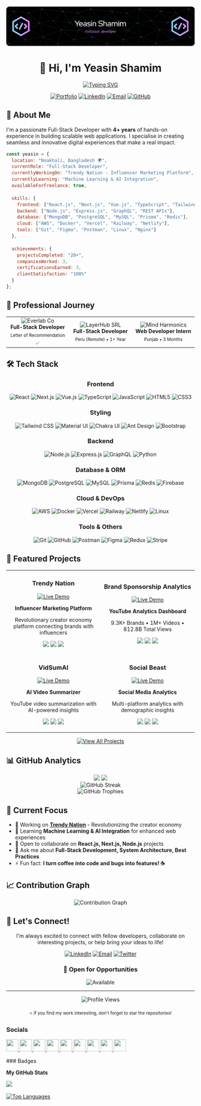 ![Header](./github-header-image.png)

<div align="center">
  
# 👋 Hi, I'm Yeasin Shamim

<p align="center">
  <a href="https://git.io/typing-svg">
    <img src="https://readme-typing-svg.herokuapp.com?font=Fira+Code&weight=600&size=28&pause=1000&color=6366F1&center=true&vCenter=true&width=600&lines=Full+Stack+Web+Developer;4%2B+Years+of+Experience;React.js+%7C+Next.js+%7C+Node.js;Building+Digital+Experiences" alt="Typing SVG" />
  </a>
</p>

<p align="center">
  <a href="https://yeasinshamim.dev"><img src="https://img.shields.io/badge/Portfolio-6366F1?style=for-the-badge&logo=google-chrome&logoColor=white" alt="Portfolio" /></a>
  <a href="https://linkedin.com/in/yeasin-shamim-dev"><img src="https://img.shields.io/badge/LinkedIn-0077B5?style=for-the-badge&logo=linkedin&logoColor=white" alt="LinkedIn" /></a>
  <a href="mailto:yeasin.shamim.dev@gmail.com"><img src="https://img.shields.io/badge/Email-D14836?style=for-the-badge&logo=gmail&logoColor=white" alt="Email" /></a>
  <a href="https://github.com/yeasinshamimdev"><img src="https://img.shields.io/badge/GitHub-100000?style=for-the-badge&logo=github&logoColor=white" alt="GitHub" /></a>
</p>

</div>

## 🚀 About Me

I'm a passionate Full-Stack Developer with **4+ years** of hands-on experience in building scalable web applications. I specialise in creating seamless and innovative digital experiences that make a real impact.

```javascript
const yeasin = {
  location: "Noakhali, Bangladesh 🌍",
  currentRole: "Full-Stack Developer",
  currentlyWorkingOn: "Trendy Nation - Influencer Marketing Platform",
  currentlyLearning: "Machine Learning & AI Integration",
  availableForFreelance: true,
  
  skills: {
    frontend: ["React.js", "Next.js", "Vue.js", "TypeScript", "Tailwind CSS"],
    backend: ["Node.js", "Express.js", "GraphQL", "REST APIs"],
    database: ["MongoDB", "PostgreSQL", "MySQL", "Prisma", "Redis"],
    cloud: ["AWS", "Docker", "Vercel", "Railway", "Netlify"],
    tools: ["Git", "Figma", "Postman", "Linux", "Nginx"]
  },
  
  achievements: {
    projectsCompleted: "20+",
    companiesWorked: 3,
    certificationsEarned: 3,
    clientSatisfaction: "100%"
  }
};
```

## 💼 Professional Journey

<table>
  <tr>
    <td align="center" width="33%">
      <img src="https://img.shields.io/badge/Everlab_Co-2024-6366F1?style=for-the-badge" alt="Everlab Co" /><br/>
      <b>Full-Stack Developer</b><br/>
      <sub>Letter of Recommendation ✅</sub>
    </td>
    <td align="center" width="33%">
      <img src="https://img.shields.io/badge/LayerHub_SRL-2023--2024-4F46E5?style=for-the-badge" alt="LayerHub SRL" /><br/>
      <b>Full-Stack Developer</b><br/>
      <sub>Peru (Remote) • 1+ Year</sub>
    </td>
    <td align="center" width="33%">
      <img src="https://img.shields.io/badge/Mind_Harmonics-2022-818CF8?style=for-the-badge" alt="Mind Harmonics" /><br/>
      <b>Web Developer Intern</b><br/>
      <sub>Punjab • 3 Months</sub>
    </td>
  </tr>
</table>

## 🛠️ Tech Stack

<div align="center">

### Frontend
![React](https://img.shields.io/badge/React-20232A?style=for-the-badge&logo=react&logoColor=61DAFB)
![Next.js](https://img.shields.io/badge/Next.js-000000?style=for-the-badge&logo=next.js&logoColor=white)
![Vue.js](https://img.shields.io/badge/Vue.js-35495E?style=for-the-badge&logo=vue.js&logoColor=4FC08D)
![TypeScript](https://img.shields.io/badge/TypeScript-007ACC?style=for-the-badge&logo=typescript&logoColor=white)
![JavaScript](https://img.shields.io/badge/JavaScript-F7DF1E?style=for-the-badge&logo=javascript&logoColor=black)
![HTML5](https://img.shields.io/badge/HTML5-E34F26?style=for-the-badge&logo=html5&logoColor=white)
![CSS3](https://img.shields.io/badge/CSS3-1572B6?style=for-the-badge&logo=css3&logoColor=white)

### Styling
![Tailwind CSS](https://img.shields.io/badge/Tailwind_CSS-38B2AC?style=for-the-badge&logo=tailwind-css&logoColor=white)
![Material UI](https://img.shields.io/badge/Material--UI-0081CB?style=for-the-badge&logo=material-ui&logoColor=white)
![Chakra UI](https://img.shields.io/badge/Chakra--UI-319795?style=for-the-badge&logo=chakra-ui&logoColor=white)
![Ant Design](https://img.shields.io/badge/-AntDesign-%230170FE?style=for-the-badge&logo=ant-design&logoColor=white)
![Bootstrap](https://img.shields.io/badge/Bootstrap-563D7C?style=for-the-badge&logo=bootstrap&logoColor=white)

### Backend
![Node.js](https://img.shields.io/badge/Node.js-43853D?style=for-the-badge&logo=node.js&logoColor=white)
![Express.js](https://img.shields.io/badge/Express.js-404D59?style=for-the-badge)
![GraphQL](https://img.shields.io/badge/-GraphQL-E10098?style=for-the-badge&logo=graphql&logoColor=white)
![Python](https://img.shields.io/badge/Python-14354C?style=for-the-badge&logo=python&logoColor=white)

### Database & ORM
![MongoDB](https://img.shields.io/badge/MongoDB-4EA94B?style=for-the-badge&logo=mongodb&logoColor=white)
![PostgreSQL](https://img.shields.io/badge/PostgreSQL-316192?style=for-the-badge&logo=postgresql&logoColor=white)
![MySQL](https://img.shields.io/badge/MySQL-00000F?style=for-the-badge&logo=mysql&logoColor=white)
![Prisma](https://img.shields.io/badge/Prisma-3982CE?style=for-the-badge&logo=Prisma&logoColor=white)
![Redis](https://img.shields.io/badge/redis-%23DD0031.svg?style=for-the-badge&logo=redis&logoColor=white)
![Firebase](https://img.shields.io/badge/Firebase-039BE5?style=for-the-badge&logo=Firebase&logoColor=white)

### Cloud & DevOps
![AWS](https://img.shields.io/badge/AWS-232F3E?style=for-the-badge&logo=amazon-aws&logoColor=white)
![Docker](https://img.shields.io/badge/Docker-2CA5E0?style=for-the-badge&logo=docker&logoColor=white)
![Vercel](https://img.shields.io/badge/Vercel-000000?style=for-the-badge&logo=vercel&logoColor=white)
![Railway](https://img.shields.io/badge/Railway-131415?style=for-the-badge&logo=railway&logoColor=white)
![Netlify](https://img.shields.io/badge/Netlify-00C7B7?style=for-the-badge&logo=netlify&logoColor=white)
![Linux](https://img.shields.io/badge/Linux-FCC624?style=for-the-badge&logo=linux&logoColor=black)

### Tools & Others
![Git](https://img.shields.io/badge/GIT-E44C30?style=for-the-badge&logo=git&logoColor=white)
![GitHub](https://img.shields.io/badge/GitHub-100000?style=for-the-badge&logo=github&logoColor=white)
![Postman](https://img.shields.io/badge/Postman-FF6C37?style=for-the-badge&logo=postman&logoColor=white)
![Figma](https://img.shields.io/badge/Figma-F24E1E?style=for-the-badge&logo=figma&logoColor=white)
![Redux](https://img.shields.io/badge/Redux-593D88?style=for-the-badge&logo=redux&logoColor=white)
![Stripe](https://img.shields.io/badge/Stripe-626CD9?style=for-the-badge&logo=Stripe&logoColor=white)

</div>

## 🌟 Featured Projects

<div align="center">
  <table>
    <tr>
      <td width="50%">
        <h3 align="center">Trendy Nation</h3>
        <div align="center">
          <a href="https://beast-nation.vercel.app" target="_blank">
            <img src="https://img.shields.io/badge/🔗_Live_Demo-6366F1?style=for-the-badge" alt="Live Demo" />
          </a>
          <p><strong>Influencer Marketing Platform</strong></p>
          <p>Revolutionary creator economy platform connecting brands with influencers</p>
          <p>
            <img src="https://img.shields.io/badge/Next.js-000000?style=flat&logo=next.js&logoColor=white" />
            <img src="https://img.shields.io/badge/React-61DAFB?style=flat&logo=react&logoColor=black" />
            <img src="https://img.shields.io/badge/Node.js-339933?style=flat&logo=node.js&logoColor=white" />
          </p>
        </div>
      </td>
      <td width="50%">
        <h3 align="center">Brand Sponsorship Analytics</h3>
        <div align="center">
          <a href="https://brand-sponsorship-dashboard-ai2s.vercel.app" target="_blank">
            <img src="https://img.shields.io/badge/🔗_Live_Demo-6366F1?style=for-the-badge" alt="Live Demo" />
          </a>
          <p><strong>YouTube Analytics Dashboard</strong></p>
          <p>9.3K+ Brands • 1M+ Videos • 812.8B Total Views</p>
          <p>
            <img src="https://img.shields.io/badge/React-61DAFB?style=flat&logo=react&logoColor=black" />
            <img src="https://img.shields.io/badge/TypeScript-007ACC?style=flat&logo=typescript&logoColor=white" />
            <img src="https://img.shields.io/badge/Recharts-FF6384?style=flat" />
          </p>
        </div>
      </td>
    </tr>
    <tr>
      <td width="50%">
        <h3 align="center">VidSumAI</h3>
        <div align="center">
          <a href="https://vidsum-ai-ten.vercel.app" target="_blank">
            <img src="https://img.shields.io/badge/🔗_Live_Demo-6366F1?style=for-the-badge" alt="Live Demo" />
          </a>
          <p><strong>AI Video Summarizer</strong></p>
          <p>YouTube video summarization with AI-powered insights</p>
          <p>
            <img src="https://img.shields.io/badge/Next.js-000000?style=flat&logo=next.js&logoColor=white" />
            <img src="https://img.shields.io/badge/AI_Integration-4285F4?style=flat" />
            <img src="https://img.shields.io/badge/YouTube_API-FF0000?style=flat&logo=youtube&logoColor=white" />
          </p>
        </div>
      </td>
      <td width="50%">
        <h3 align="center">Social Beast</h3>
        <div align="center">
          <a href="https://socialbeast.vercel.app" target="_blank">
            <img src="https://img.shields.io/badge/🔗_Live_Demo-6366F1?style=for-the-badge" alt="Live Demo" />
          </a>
          <p><strong>Social Media Analytics</strong></p>
          <p>Multi-platform analytics with demographic insights</p>
          <p>
            <img src="https://img.shields.io/badge/Next.js-000000?style=flat&logo=next.js&logoColor=white" />
            <img src="https://img.shields.io/badge/Charts.js-FF6384?style=flat&logo=chart.js&logoColor=white" />
            <img src="https://img.shields.io/badge/APIs-0052CC?style=flat" />
          </p>
        </div>
      </td>
    </tr>
  </table>
</div>

<p align="center">
  <a href="https://github.com/yeasinshamimdev?tab=repositories">
    <img src="https://img.shields.io/badge/View_All_Projects-6366F1?style=for-the-badge&logo=github&logoColor=white" alt="View All Projects" />
  </a>
</p>

## 📊 GitHub Analytics

<div align="center">
  <img height="180em" src="https://github-readme-stats.vercel.app/api?username=yeasinshamimdev&show_icons=true&theme=tokyonight&include_all_commits=true&count_private=true"/>
  <img height="180em" src="https://github-readme-stats.vercel.app/api/top-langs/?username=yeasinshamimdev&layout=compact&langs_count=8&theme=tokyonight"/>
</div>

<div align="center">
  <img src="https://github-readme-streak-stats.herokuapp.com/?user=yeasinshamimdev&theme=tokyonight" alt="GitHub Streak" />
</div>

<div align="center">
  <img src="https://github-profile-trophy.vercel.app/?username=yeasinshamimdev&theme=tokyonight&no-frame=true&row=1&column=7" alt="GitHub Trophies" />
</div>

## 🎯 Current Focus

- 🔭 Working on **[Trendy Nation](https://beast-nation.vercel.app)** - Revolutionizing the creator economy
- 🌱 Learning **Machine Learning & AI Integration** for enhanced web experiences
- 👯 Open to collaborate on **React.js, Next.js, Node.js** projects
- 💬 Ask me about **Full-Stack Development, System Architecture, Best Practices**
- ⚡ Fun fact: **I turn coffee into code and bugs into features! ☕**

## 📈 Contribution Graph

<div align="center">
  <img src="https://github-readme-activity-graph.vercel.app/graph?username=yeasinshamimdev&theme=tokyo-night&hide_border=true" alt="Contribution Graph" />
</div>

## 🤝 Let's Connect!

<div align="center">
  
I'm always excited to connect with fellow developers, collaborate on interesting projects, or help bring your ideas to life!

<p align="center">
  <a href="https://linkedin.com/in/yeasin-shamim-dev"><img src="https://img.shields.io/badge/LinkedIn-Connect-0077B5?style=for-the-badge&logo=linkedin" alt="LinkedIn" /></a>
  <a href="mailto:yeasin.shamim.dev@gmail.com"><img src="https://img.shields.io/badge/Email-Contact-D14836?style=for-the-badge&logo=gmail&logoColor=white" alt="Email" /></a>
  <a href="https://twitter.com/YS_YeasinShamim"><img src="https://img.shields.io/badge/Twitter-Follow-1DA1F2?style=for-the-badge&logo=twitter&logoColor=white" alt="Twitter" /></a>
</p>

### 💼 Open for Opportunities

<img src="https://img.shields.io/badge/Available_for_Freelance_Projects-22C55E?style=for-the-badge&logo=checkmarx&logoColor=white" alt="Available" />

</div>

---

<div align="center">
  <img src="https://komarev.com/ghpvc/?username=yeasinshamimdev&style=for-the-badge&color=6366F1" alt="Profile Views" />
  
  <p>
    <sub>⭐ If you find my work interesting, don't forget to star the repositories!</sub>
  </p>
</div>

### Socials

<p align="left"> <a href="https://www.codepen.io/Yeasin-Shamim-the-builder" target="_blank" rel="noreferrer"> <picture> <source media="(prefers-color-scheme: dark)" srcset="https://raw.githubusercontent.com/danielcranney/readme-generator/main/public/icons/socials/codepen-dark.svg" /> <source media="(prefers-color-scheme: light)" srcset="https://raw.githubusercontent.com/danielcranney/readme-generator/main/public/icons/socials/codepen.svg" /> <img src="https://raw.githubusercontent.com/danielcranney/readme-generator/main/public/icons/socials/codepen.svg" width="32" height="32" /> </picture> </a> <a href="https://codesandbox.io/u/yeasinshamim7" target="_blank" rel="noreferrer"> <picture> <source media="(prefers-color-scheme: dark)" srcset="https://raw.githubusercontent.com/danielcranney/readme-generator/main/public/icons/socials/codesandbox-dark.svg" /> <source media="(prefers-color-scheme: light)" srcset="https://raw.githubusercontent.com/danielcranney/readme-generator/main/public/icons/socials/codesandbox.svg" /> <img src="https://raw.githubusercontent.com/danielcranney/readme-generator/main/public/icons/socials/codesandbox.svg" width="32" height="32" /> </picture> </a> <a href="https://discord.com/users/shamim6262" target="_blank" rel="noreferrer"> <picture> <source media="(prefers-color-scheme: dark)" srcset="undefined" /> <source media="(prefers-color-scheme: light)" srcset="https://raw.githubusercontent.com/danielcranney/readme-generator/main/public/icons/socials/discord.svg" /> <img src="https://raw.githubusercontent.com/danielcranney/readme-generator/main/public/icons/socials/discord.svg" width="32" height="32" /> </picture> </a> <a href="https://www.facebook.com/iamY.Shamim" target="_blank" rel="noreferrer"> <picture> <source media="(prefers-color-scheme: dark)" srcset="https://raw.githubusercontent.com/danielcranney/readme-generator/main/public/icons/socials/facebook-dark.svg" /> <source media="(prefers-color-scheme: light)" srcset="https://raw.githubusercontent.com/danielcranney/readme-generator/main/public/icons/socials/facebook.svg" /> <img src="https://raw.githubusercontent.com/danielcranney/readme-generator/main/public/icons/socials/facebook.svg" width="32" height="32" /> </picture> </a> <a href="https://www.github.com/yeasinshamimdev" target="_blank" rel="noreferrer"> <picture> <source media="(prefers-color-scheme: dark)" srcset="https://raw.githubusercontent.com/danielcranney/readme-generator/main/public/icons/socials/github-dark.svg" /> <source media="(prefers-color-scheme: light)" srcset="https://raw.githubusercontent.com/danielcranney/readme-generator/main/public/icons/socials/github.svg" /> <img src="https://raw.githubusercontent.com/danielcranney/readme-generator/main/public/icons/socials/github.svg" width="32" height="32" /> </picture> </a> <a href="https://www.linkedin.com/in/yeasin-shamim-dev" target="_blank" rel="noreferrer"> <picture> <source media="(prefers-color-scheme: dark)" srcset="https://raw.githubusercontent.com/danielcranney/readme-generator/main/public/icons/socials/linkedin-dark.svg" /> <source media="(prefers-color-scheme: light)" srcset="https://raw.githubusercontent.com/danielcranney/readme-generator/main/public/icons/socials/linkedin.svg" /> <img src="https://raw.githubusercontent.com/danielcranney/readme-generator/main/public/icons/socials/linkedin.svg" width="32" height="32" /> </picture> </a> <a href="https://www.stackoverflow.com/users/16474993/yeasin-shamim" target="_blank" rel="noreferrer"> <picture> <source media="(prefers-color-scheme: dark)" srcset="undefined" /> <source media="(prefers-color-scheme: light)" srcset="https://raw.githubusercontent.com/danielcranney/readme-generator/main/public/icons/socials/stackoverflow.svg" /> <img src="https://raw.githubusercontent.com/danielcranney/readme-generator/main/public/icons/socials/stackoverflow.svg" width="32" height="32" /> </picture> </a> <a href="https://www.x.com/YS_YeasinShamim" target="_blank" rel="noreferrer"> <picture> <source media="(prefers-color-scheme: dark)" srcset="https://raw.githubusercontent.com/danielcranney/readme-generator/main/public/icons/socials/twitter-dark.svg" /> <source media="(prefers-color-scheme: light)" srcset="https://raw.githubusercontent.com/danielcranney/readme-generator/main/public/icons/socials/twitter.svg" /> <img src="https://raw.githubusercontent.com/danielcranney/readme-generator/main/public/icons/socials/twitter.svg" width="32" height="32" /> </picture> </a> <a href="https://www.youtube.com/@shamim12314?si=_kpmcGyoU2Dhd_m-" target="_blank" rel="noreferrer"> <picture> <source media="(prefers-color-scheme: dark)" srcset="undefined" /> <source media="(prefers-color-scheme: light)" srcset="https://raw.githubusercontent.com/danielcranney/readme-generator/main/public/icons/socials/youtube.svg" /> <img src="https://raw.githubusercontent.com/danielcranney/readme-generator/main/public/icons/socials/youtube.svg" width="32" height="32" /> </picture> </a></p>
### Badges

<b>My GitHub Stats</b>

<a href="http://www.github.com/yeasinshamimdev"><img src="https://github-readme-streak-stats.herokuapp.com/?user=yeasinshamimdev&stroke=ffffff&background=1c1917&ring=84cc16&fire=84cc16&currStreakNum=ffffff&currStreakLabel=84cc16&sideNums=ffffff&sideLabels=ffffff&dates=ffffff&hide_border=true" /></a>

<a href="https://github.com/yeasinshamimdev" align="left"><img src="https://github-readme-stats.vercel.app/api/top-langs/?username=yeasinshamimdev&langs_count=10&title_color=84cc16&text_color=ffffff&icon_color=0891b2&bg_color=1c1917&hide_border=true&locale=en&custom_title=Top%20%Languages" alt="Top Languages" /></a>
